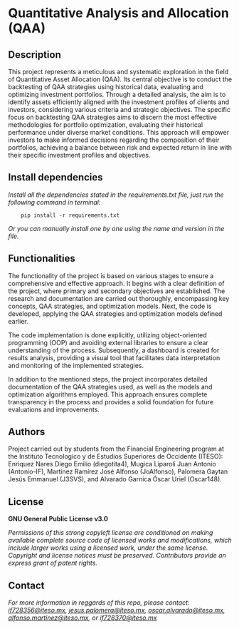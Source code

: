 
# Quantitative Analysis and Allocation (QAA)


## Description

This project represents a meticulous and systematic exploration in the field of Quantitative Asset Allocation (QAA). Its central objective is to conduct the backtesting of QAA strategies using historical data, evaluating and optimizing investment portfolios. Through a detailed analysis, the aim is to identify assets efficiently aligned with the investment profiles of clients and investors, considering various criteria and strategic objectives. The specific focus on backtesting QAA strategies aims to discern the most effective methodologies for portfolio optimization, evaluating their historical performance under diverse market conditions. This approach will empower investors to make informed decisions regarding the composition of their portfolios, achieving a balance between risk and expected return in line with their specific investment profiles and objectives.


## Install dependencies

*Install all the dependencies stated in the requirements.txt file, just run the following command in terminal:*

        pip install -r requirements.txt
        
*Or you can manually install one by one using the name and version in the file.*


## Functionalities

The functionality of the project is based on various stages to ensure a comprehensive and effective approach. It begins with a clear definition of the project, where primary and secondary objectives are established. The research and documentation are carried out thoroughly, encompassing key concepts, QAA strategies, and optimization models. Next, the code is developed, applying the QAA strategies and optimization models defined earlier.

The code implementation is done explicitly, utilizing object-oriented programming (OOP) and avoiding external libraries to ensure a clear understanding of the process. Subsequently, a dashboard is created for results analysis, providing a visual tool that facilitates data interpretation and monitoring of the implemented strategies.

In addition to the mentioned steps, the project incorporates detailed documentation of the QAA strategies used, as well as the models and optimization algorithms employed. This approach ensures complete transparency in the process and provides a solid foundation for future evaluations and improvements.


## Authors

Project carried out by students from the Financial Engineering program at the Instituto Tecnologico y de Estudios Superiores de Occidente (ITESO): Enriquez Nares Diego Emilio (diegotita4), Mugica Liparoli Juan Antonio (Antonio-IF), Martínez Ramírez José Alfonso (JoAlfonso), Palomera Gaytan Jesús Emmanuel (J3SVS), and Alvarado Garnica Óscar Uriel (Oscar148).

## License
**GNU General Public License v3.0** 

*Permissions of this strong copyleft license are conditioned on making available complete source code of licensed works and modifications, which include larger works using a licensed work, under the same license. Copyright and license notices must be preserved. Contributors provide an express grant of patent rights.*


## Contact
*For more information in reggards of this repo, please contact: if728356@iteso.mx, jesus.palomera@iteso.mx, oscar.alvarado@iteso.mx, alfonso.martinez@iteso.mx, or if728370@iteso.mx*
